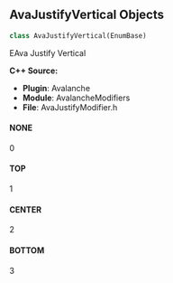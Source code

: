 ## AvaJustifyVertical Objects

```python
class AvaJustifyVertical(EnumBase)
```

EAva Justify Vertical

**C++ Source:**

- **Plugin**: Avalanche
- **Module**: AvalancheModifiers
- **File**: AvaJustifyModifier.h

<a id="unreal.AvaJustifyVertical.NONE"></a>

#### NONE

0

<a id="unreal.AvaJustifyVertical.TOP"></a>

#### TOP

1

<a id="unreal.AvaJustifyVertical.CENTER"></a>

#### CENTER

2

<a id="unreal.AvaJustifyVertical.BOTTOM"></a>

#### BOTTOM

3

<a id="unreal.AvaJustifyHorizontal"></a>